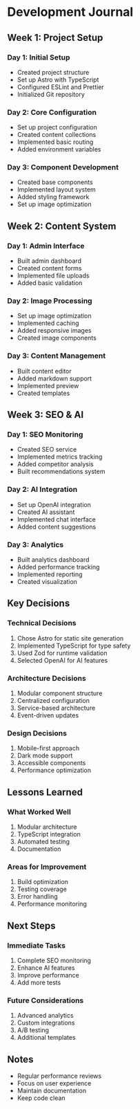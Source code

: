 # Development Journal

## Week 1: Project Setup

### Day 1: Initial Setup
- Created project structure
- Set up Astro with TypeScript
- Configured ESLint and Prettier
- Initialized Git repository

### Day 2: Core Configuration
- Set up project configuration
- Created content collections
- Implemented basic routing
- Added environment variables

### Day 3: Component Development
- Created base components
- Implemented layout system
- Added styling framework
- Set up image optimization

## Week 2: Content System

### Day 1: Admin Interface
- Built admin dashboard
- Created content forms
- Implemented file uploads
- Added basic validation

### Day 2: Image Processing
- Set up image optimization
- Implemented caching
- Added responsive images
- Created image components

### Day 3: Content Management
- Built content editor
- Added markdown support
- Implemented preview
- Created templates

## Week 3: SEO & AI

### Day 1: SEO Monitoring
- Created SEO service
- Implemented metrics tracking
- Added competitor analysis
- Built recommendations system

### Day 2: AI Integration
- Set up OpenAI integration
- Created AI assistant
- Implemented chat interface
- Added content suggestions

### Day 3: Analytics
- Built analytics dashboard
- Added performance tracking
- Implemented reporting
- Created visualization

## Key Decisions

### Technical Decisions
1. Chose Astro for static site generation
2. Implemented TypeScript for type safety
3. Used Zod for runtime validation
4. Selected OpenAI for AI features

### Architecture Decisions
1. Modular component structure
2. Centralized configuration
3. Service-based architecture
4. Event-driven updates

### Design Decisions
1. Mobile-first approach
2. Dark mode support
3. Accessible components
4. Performance optimization

## Lessons Learned

### What Worked Well
1. Modular architecture
2. TypeScript integration
3. Automated testing
4. Documentation

### Areas for Improvement
1. Build optimization
2. Testing coverage
3. Error handling
4. Performance monitoring

## Next Steps

### Immediate Tasks
1. Complete SEO monitoring
2. Enhance AI features
3. Improve performance
4. Add more tests

### Future Considerations
1. Advanced analytics
2. Custom integrations
3. A/B testing
4. Additional templates

## Notes
- Regular performance reviews
- Focus on user experience
- Maintain documentation
- Keep code clean 